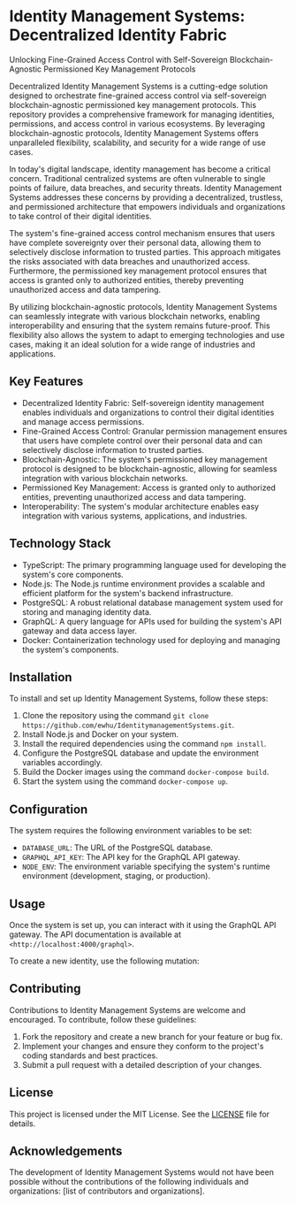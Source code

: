 # Identity Management Systems: Decentralized Identity Fabric
Unlocking Fine-Grained Access Control with Self-Sovereign Blockchain-Agnostic Permissioned Key Management Protocols

Decentralized Identity Management Systems is a cutting-edge solution designed to orchestrate fine-grained access control via self-sovereign blockchain-agnostic permissioned key management protocols. This repository provides a comprehensive framework for managing identities, permissions, and access control in various ecosystems. By leveraging blockchain-agnostic protocols, Identity Management Systems offers unparalleled flexibility, scalability, and security for a wide range of use cases.

In today's digital landscape, identity management has become a critical concern. Traditional centralized systems are often vulnerable to single points of failure, data breaches, and security threats. Identity Management Systems addresses these concerns by providing a decentralized, trustless, and permissioned architecture that empowers individuals and organizations to take control of their digital identities.

The system's fine-grained access control mechanism ensures that users have complete sovereignty over their personal data, allowing them to selectively disclose information to trusted parties. This approach mitigates the risks associated with data breaches and unauthorized access. Furthermore, the permissioned key management protocol ensures that access is granted only to authorized entities, thereby preventing unauthorized access and data tampering.

By utilizing blockchain-agnostic protocols, Identity Management Systems can seamlessly integrate with various blockchain networks, enabling interoperability and ensuring that the system remains future-proof. This flexibility also allows the system to adapt to emerging technologies and use cases, making it an ideal solution for a wide range of industries and applications.

## Key Features
- Decentralized Identity Fabric: Self-sovereign identity management enables individuals and organizations to control their digital identities and manage access permissions.
- Fine-Grained Access Control: Granular permission management ensures that users have complete control over their personal data and can selectively disclose information to trusted parties.
- Blockchain-Agnostic: The system's permissioned key management protocol is designed to be blockchain-agnostic, allowing for seamless integration with various blockchain networks.
- Permissioned Key Management: Access is granted only to authorized entities, preventing unauthorized access and data tampering.
- Interoperability: The system's modular architecture enables easy integration with various systems, applications, and industries.

## Technology Stack
- TypeScript: The primary programming language used for developing the system's core components.
- Node.js: The Node.js runtime environment provides a scalable and efficient platform for the system's backend infrastructure.
- PostgreSQL: A robust relational database management system used for storing and managing identity data.
- GraphQL: A query language for APIs used for building the system's API gateway and data access layer.
- Docker: Containerization technology used for deploying and managing the system's components.

## Installation
To install and set up Identity Management Systems, follow these steps:

1. Clone the repository using the command `git clone https://github.com/ewhu/IdentitymanagementSystems.git`.
2. Install Node.js and Docker on your system.
3. Install the required dependencies using the command `npm install`.
4. Configure the PostgreSQL database and update the environment variables accordingly.
5. Build the Docker images using the command `docker-compose build`.
6. Start the system using the command `docker-compose up`.

## Configuration
The system requires the following environment variables to be set:

- `DATABASE_URL`: The URL of the PostgreSQL database.
- `GRAPHQL_API_KEY`: The API key for the GraphQL API gateway.
- `NODE_ENV`: The environment variable specifying the system's runtime environment (development, staging, or production).

## Usage
Once the system is set up, you can interact with it using the GraphQL API gateway. The API documentation is available at `<http://localhost:4000/graphql>`.

To create a new identity, use the following mutation:


## Contributing
Contributions to Identity Management Systems are welcome and encouraged. To contribute, follow these guidelines:

1. Fork the repository and create a new branch for your feature or bug fix.
2. Implement your changes and ensure they conform to the project's coding standards and best practices.
3. Submit a pull request with a detailed description of your changes.

## License
This project is licensed under the MIT License. See the [LICENSE](https://github.com/ewhu/IdentitymanagementSystems/blob/main/LICENSE) file for details.

## Acknowledgements
The development of Identity Management Systems would not have been possible without the contributions of the following individuals and organizations: [list of contributors and organizations].